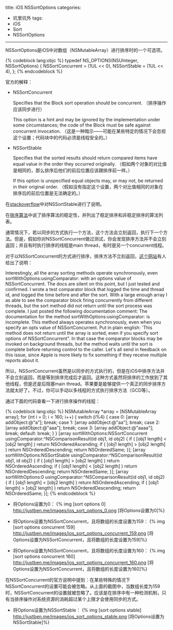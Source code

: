 title: iOS NSSortOptions
categories:
- 坑里坑外
tags:
- iOS
- Sort
- NSSortOptions
---
NSSortOptions是iOS中对数组（NSMutableArray）进行排序时的一个可选项。

{% codeblock lang:objc %}
typedef NS_OPTIONS(NSUInteger, NSSortOptions) {
    NSSortConcurrent = (1UL << 0),
    NSSortStable = (1UL << 4),
};
{% endcodeblock %}

官方的解释：

- NSSortConcurrent

	Specifies that the Block sort operation should be concurrent.
	（排序操作应该同步进行）

	This option is a hint and may be ignored by the implementation under some circumstances; the code of the Block must be safe against concurrent invocation.
	（这是一种暗示——可能在某些特定的情况下会忽视这个设置；代码块中的代码必须是线程安全的。）

- NSSortStable

	Specifies that the sorted results should return compared items have equal value in the order they occurred originally.
	（假如两个对象的对比值是相同的，那么排序后他们的前后位置应该跟排序前一样。）

	If this option is unspecified equal objects may, or may not, be returned in their original order.
	（假如没有指定这个设置，两个对比值相同的对象在排序后的前后位置是无法确定的。）


在[stackoverflow](http://stackoverflow.com/questions/9794957/documentation-for-nssortstable-is-ungrammatical-what-is-it-trying-to-say)中对NSSortStable进行了说明。

在[排序算法](https://zh.wikipedia.org/wiki/%E6%8E%92%E5%BA%8F%E7%AE%97%E6%B3%95)中说了排序算法的稳定性，并列出了稳定排序和非稳定排序的算法列表。


通常情况下，若以同步的方式执行一个方法，这个方法会立刻返回，执行下一个方法。但是，假如你对NSSortConcurrent做过测试，你会发现排序方法并不会立刻返回；并且有时执行排序的线程是main thread，有时是另一个concurrent线程。

对于以NSSortConcurrent的方式进行排序，排序方法不立刻返回，[这个网站](http://q2a.science/ios-determine-when-nsmutablearray-sortusingcomparator-is-complete-i607576.htm)有人给出了说明：

Interestingly, all the array sorting methods operate synchronously, even sortWithOptions:usingComparator: with an options value of NSSortConcurrent.
The docs are silent on this point, but I just tested and confirmed. I wrote a test comparator block that logged the time and thread id, and logged the time before and after the sort. With a large enough array I as able to see the comparator block firing concurrently from different threads, but the sort method did not return until the sort process was complete.
I just posted the following documentation comment:
The documentation for the method sortWithOptions:usingComparator: is incomplete.
This method always operates synchronously, even when you specify an opts value of NSSortConcurrent.
Put in plain english: 'This method does not return until the array is sorted, even if you specify sort options of NSSortConcurrent". In that case the comparator blocks may be invoked on background threads, but the method waits until the sort is complete before returning control to the caller.
Let's all send in feedback on this issue, since Apple is more likely to fix something if they receive multiple reports about it.

所以，NSSortConcurrent虽然是以同步的方式执行的，但是在iOS中排序方法并不会立刻返回，而是等到排序完成后才返回。这种方式虽然将排序的工作放到了其他线程，但是还是后阻塞main thread。苹果要是能够提供一个真正的同步排序方法就太好了。不过，你可以手动以多线程的方式执行排序方法（GCD等）。


通过下面的代码查看一下进行排序操作的线程：

{% codeblock lang:objc %}
    NSMutableArray *array = [NSMutableArray array];
    for (int i = 0; i < 160; i++) {
        switch (i%4) {
            case 0:
                [array addObject:@"a"];
                break;
            case 1:
                [array addObject:@"aa"];
                break;
            case 2:
                [array addObject:@"aaa"];
                break;
            case 3:
                [array addObject:@"aaaa"];
                break;
            default:
                break;
        }
    }
    [array sortWithOptions:NSSortConcurrent usingComparator:^NSComparisonResult(id obj1, id obj2) {
        if ( [obj1 length] < [obj2 length] )
            return NSOrderedAscending;
        if ( [obj1 length] > [obj2 length] )
            return NSOrderedDescending;
        return NSOrderedSame;
    }];
    [array sortWithOptions:NSSortStable usingComparator:^NSComparisonResult(id obj1, id obj2) {
        if ( [obj1 length] > [obj2 length] )
            return NSOrderedAscending;
        if ( [obj1 length] < [obj2 length] )
            return NSOrderedDescending;
        return NSOrderedSame;
    }];
    [array sortWithOptions:0 usingComparator:^NSComparisonResult(id obj1, id obj2) {
        if ( [obj1 length] < [obj2 length] )
            return NSOrderedAscending;
        if ( [obj1 length] > [obj2 length] )
            return NSOrderedDescending;
        return NSOrderedSame;
    }];
{% endcodeblock %}

- 将Options设置为0：
{% img [sort options 0] http://justben.me/images/ios_sort_options_0.png [将Options设置为0]%}

- 将Options设置为NSSortConcurrent，且将数组的长度设置为159：
{% img [sort options concurrent 159] http://justben.me/images/ios_sort_options_concurrent_159.png [将Options设置为NSSortConcurrent，且将数组的长度设置为159]%}

- 将Options设置为NSSortConcurrent，且将数组的长度设置为160：
{% img [sort options concurrent 160] http://justben.me/images/ios_sort_options_concurrent_160.png [将Options设置为NSSortConcurrent，且将数组的长度设置为160]%}

在NSSortConcurrent的官方说明中提到：在某些特殊的情况下NSSortConcurrent的设置可能会被忽略。从上面的截图中，当数组长度为159时，NSSortConcurrent的设置就被忽略了。应该是在排序中有一种检测机制，只有当排序操作对系统资源的消耗超过某个上限才会使用同步的方式。

- 将Options设置为NSSortStable：
{% img [sort options stable] http://justben.me/images/ios_sort_options_stable.png [将Options设置为NSSortStable]%}


